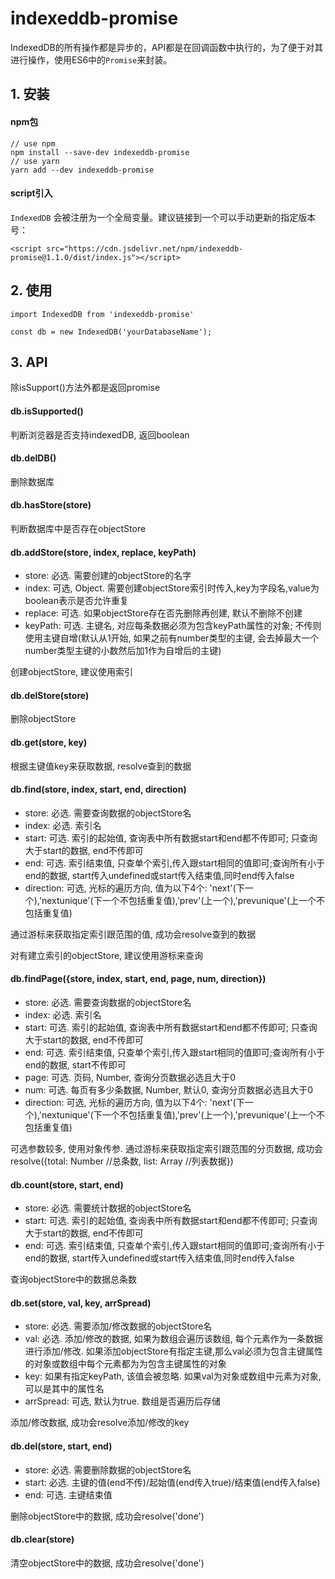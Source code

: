 # indexeddb-promise

IndexedDB的所有操作都是异步的，API都是在回调函数中执行的，为了便于对其进行操作，使用ES6中的`Promise`来封装。

## 1. 安装

#### npm包

```
// use npm
npm install --save-dev indexeddb-promise
// use yarn
yarn add --dev indexeddb-promise

```

#### script引入

`IndexedDB` 会被注册为一个全局变量。建议链接到一个可以手动更新的指定版本号：

```
<script src="https://cdn.jsdelivr.net/npm/indexeddb-promise@1.1.0/dist/index.js"></script>
```

## 2. 使用

```
import IndexedDB from 'indexeddb-promise'

const db = new IndexedDB('yourDatabaseName');
```

## 3. API

除isSupport()方法外都是返回promise

#### db.isSupported()

判断浏览器是否支持indexedDB, 返回boolean

#### db.delDB()

删除数据库

#### db.hasStore(store)

判断数据库中是否存在objectStore

#### db.addStore(store, index, replace, keyPath)

* store: 必选. 需要创建的objectStore的名字
* index: 可选, Object. 需要创建objectStore索引时传入,key为字段名,value为boolean表示是否允许重复
* replace: 可选. 如果objectStore存在否先删除再创建, 默认不删除不创建
* keyPath: 可选. 主键名, 对应每条数据必须为包含keyPath属性的对象; 不传则使用主键自增(默认从1开始, 如果之前有number类型的主键, 会去掉最大一个number类型主键的小数然后加1作为自增后的主键)

创建objectStore, 建议使用索引

#### db.delStore(store)

删除objectStore

#### db.get(store, key)

根据主键值key来获取数据, resolve查到的数据

#### db.find(store, index, start, end, direction)

* store: 必选. 需要查询数据的objectStore名
* index: 必选. 索引名
* start: 可选. 索引的起始值, 查询表中所有数据start和end都不传即可; 只查询大于start的数据, end不传即可
* end: 可选. 索引结束值, 只查单个索引,传入跟start相同的值即可;查询所有小于end的数据, start传入undefined或start传入结束值,同时end传入false
* direction: 可选, 光标的遍历方向, 值为以下4个: 'next'(下一个),'nextunique'(下一个不包括重复值),'prev'(上一个),'prevunique'(上一个不包括重复值)

通过游标来获取指定索引跟范围的值, 成功会resolve查到的数据
 
对有建立索引的objectStore, 建议使用游标来查询

#### db.findPage({store, index, start, end, page, num, direction})

* store: 必选. 需要查询数据的objectStore名
* index: 必选. 索引名
* start: 可选. 索引的起始值, 查询表中所有数据start和end都不传即可; 只查询大于start的数据, end不传即可
* end: 可选. 索引结束值, 只查单个索引,传入跟start相同的值即可;查询所有小于end的数据, start不传即可
* page: 可选. 页码, Number, 查询分页数据必选且大于0
* num: 可选. 每页有多少条数据, Number, 默认0, 查询分页数据必选且大于0
* direction: 可选, 光标的遍历方向, 值为以下4个: 'next'(下一个),'nextunique'(下一个不包括重复值),'prev'(上一个),'prevunique'(上一个不包括重复值)

可选参数较多, 使用对象传参. 通过游标来获取指定索引跟范围的分页数据, 成功会resolve({total: Number //总条数, list: Array //列表数据})

#### db.count(store, start, end)

* store: 必选. 需要统计数据的objectStore名
* start: 可选. 索引的起始值, 查询表中所有数据start和end都不传即可; 只查询大于start的数据, end不传即可
* end: 可选. 索引结束值, 只查单个索引,传入跟start相同的值即可;查询所有小于end的数据, start传入undefined或start传入结束值,同时end传入false

查询objectStore中的数据总条数

#### db.set(store, val, key, arrSpread)

* store: 必选. 需要添加/修改数据的objectStore名
* val: 必选. 添加/修改的数据, 如果为数组会遍历该数组, 每个元素作为一条数据进行添加/修改. 如果添加objectStore有指定主键,那么val必须为包含主键属性的对象或数组中每个元素都为为包含主键属性的对象
* key: 如果有指定keyPath, 该值会被忽略. 如果val为对象或数组中元素为对象, 可以是其中的属性名
* arrSpread: 可选, 默认为true. 数组是否遍历后存储

添加/修改数据, 成功会resolve添加/修改的key

#### db.del(store, start, end)

* store: 必选. 需要删除数据的objectStore名
* start: 必选. 主键的值(end不传)/起始值(end传入true)/结束值(end传入false)
* end: 可选. 主键结束值

删除objectStore中的数据, 成功会resolve('done')

#### db.clear(store)

清空objectStore中的数据, 成功会resolve('done')